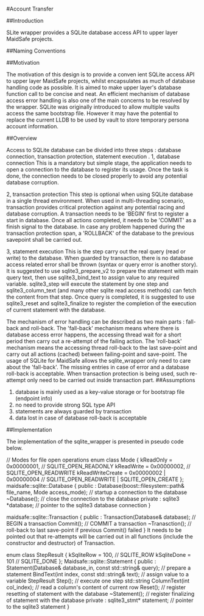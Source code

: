 #Account Transfer

##Introduction

SLite wrapper provides a SQLite database access API to upper layer MaidSafe projects.

##Naming Conventions



##Motivation

The motivation of this design is to provide a conven
ient SQLite access API to upper layer MaidSafe projects, whilst encapsulates as much of database handling code as possible.
It is aimed to make upper layer's database function call to be concise and neat.
An efficient mechanism of database access error handling is also one of the main concerns to be resolved by the wrapper.
SQLite was originally introduced to allow multiple vaults access the same bootstrap file. However it may have the potential to replace the current LLDB to be used by vault to store temporary persona account information.

##Overview

Access to SQLite database can be divided into three steps : database connection, transaction protection, statement execution .
1,  database connection
This is a mandatory but simple stage, the application needs to open a connection to the database to register its usage. Once the task is done, the connection needs to be closed properly to avoid any potential database corruption.

2, transaction protection
This step is optional when using SQLite database in a single thread environment. When used in multi-threading scenario, transaction provides critical protection against any potential racing and database corruption.
A transaction needs to be 'BEGIN' first to register a start in database. Once all actions completed, it needs to be 'COMMIT' as a finish signal to the database. In case any problem happened during the transaction protection span, a 'ROLLBACK' of the database to the previous savepoint shall be carried out.

3,  statement execution
This is the step carry out the real query (read or write) to the database. When guarded by transaction, there is no database access related error shall be thrown (syntax or query error is another story).
It is suggested to use sqlite3_prepare_v2 to prepare the statement with main query text, then use sqlite3_bind_text to assign value to any required variable. sqlite3_step will execute the statement by one step and sqlite3_column_text (and many other sqlite read access methods) can fetch the content from that step. Once query is completed, it is suggested to use sqlite3_reset and sqlite3_finalize to register the completion of the execution of current statement with the database.


The mechanism of error handling can be described as two main parts : fall-back and roll-back. The 'fall-back' mechanism means where there is database access error happens, the accessing thread wait for a short period then carry out a re-attempt of the failing action. The 'roll-back'  mechanism means the accessing thread roll-back to the last save-point and carry out all actions (cached) between failing-point and save-point.
The usage of SQLite for MaidSafe allows the sqlite_wrapper only need to care about the 'fall-back'. The missing entries in case of error and a database roll-back is acceptable. When transaction protection is being used, such re-attempt only need to be carried out inside transaction part.
##Assumptions

1. database is mainly used as a key-value storage or for bootstrap file (endpoint info)
2. no need to provide strong SQL type API
3. statements are always guarded by transaction
4. data lost in case of database roll-back is acceptable

##Implementation

The implementation of the sqlite_wrapper is presented in pseudo code below. 

// Modes for file open operations
enum class Mode {
  kReadOnly = 0x00000001,  // SQLITE_OPEN_READONLY
  kReadWrite = 0x00000002,  // SQLITE_OPEN_READWRITE
  kReadWriteCreate = 0x00000002 | 0x00000004  // SQLITE_OPEN_READWRITE | SQLITE_OPEN_CREATE
};
maidsafe::sqlite::Database { 
 public :
  Database(boost::filesystem::path& file_name, Mode access_mode);  // startup a connection to the database
  ~Database();  // close the connection to the database
 private :
  sqlite3 *database;  // pointer to the sqlite3 database connection
}


maidsafe::sqlite::Transaction { 
 public :
  Transaction(Database& database);  // BEGIN a transaction
  Commit();  // COMMIT a transaction
  ~Tranasction();  // roll-back to last save-point if previous Commit() failed
}
It needs to be pointed out that re-attempts will be carried out in all functions (include the constructor and destructor) of Transaction.


enum class StepResult {
  kSqliteRow = 100,  // SQLITE_ROW
  kSqliteDone = 101  // SQLITE_DONE
};
Maidsafe::sqlite::Statement {
 public :
  Statement(Database& database_in, const std::string& query);  // prepare a statement
  BindText(int index, const std::string& text);  // assign value to a variable
  StepResult Step();  // execute one step
  std::string ColumnText(int col_index); // read a column's content of current row
  Reset();  // register resetting of statement with the database
  ~Statement();  // register finalizing of statement with the database
 private :
  sqlite3_stmt* statement;  // pointer to the sqlite3  statement
}


